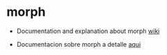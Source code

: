 # morph

- Documentation and explanation about morph [wiki](https://github.com/techfano/morph/wiki/About-Morph)

- Documentacion sobre morph a detalle [aqui](http://)
